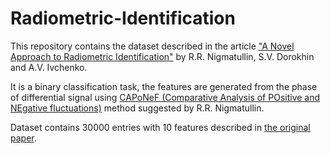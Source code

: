 # Radiometric-Identification
This repository contains the dataset described in the article ["A Novel Approach to Radiometric Identification"](https://arxiv.org/abs/2012.02256) by R.R. Nigmatullin, S.V. Dorokhin and A.V. Ivchenko.

It is a binary classification task, the features are generated from the phase of differential signal using [CAPoNeF (Comparative Analysis of POsitive and NEgative fluctuations)](https://iopscience.iop.org/article/10.1088/1742-6596/1368/4/042055/meta)
method suggested by R.R. Nigmatullin.

Dataset contains 30000 entries with 10 features described in [the original paper](https://arxiv.org/abs/2012.02256).
